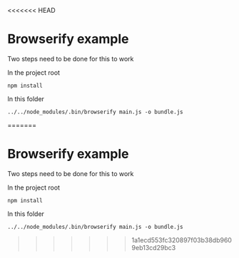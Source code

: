 <<<<<<< HEAD
# Browserify example

Two steps need to be done for this to work

In the project root

    npm install

In this folder

    ../../node_modules/.bin/browserify main.js -o bundle.js
=======
# Browserify example

Two steps need to be done for this to work

In the project root

    npm install

In this folder

    ../../node_modules/.bin/browserify main.js -o bundle.js
>>>>>>> 1a1ecd553fc320897f03b38db9609eb13cd29bc3
